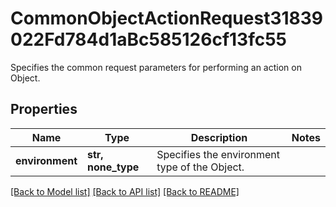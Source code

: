 # CommonObjectActionRequest31839022Fd784d1aBc585126cf13fc55

Specifies the common request parameters for performing an action on Object.

## Properties
Name | Type | Description | Notes
------------ | ------------- | ------------- | -------------
**environment** | **str, none_type** | Specifies the environment type of the Object. | 

[[Back to Model list]](../README.md#documentation-for-models) [[Back to API list]](../README.md#documentation-for-api-endpoints) [[Back to README]](../README.md)



